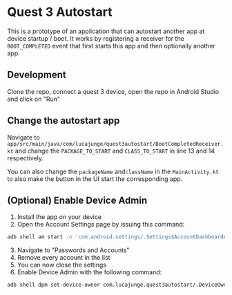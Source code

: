 # Quest 3 Autostart

This is a prototype of an application that can autostart another app at device startup / boot.
It works by registering a receiver for the `BOOT_COMPLETED` event that first starts this app and then optionally another app.

## Development

Clone the repo, connect a quest 3 device, open the repo in Android Studio and click on "Run"

## Change the autostart app

Navigate to `app/src/main/java/com/lucajunge/quest3autostart/BootCompletedReceiver.kt` and change the `PACKAGE_TO_START` and `CLASS_TO_START` in line 13 and 14 respectively.

You can also change the `packageName` and`className` in the `MainActivity.kt` to also make the button in the UI start the corresponding app.

## (Optional) Enable Device Admin

1. Install the app on your device
2. Open the Account Settings page by issuing this command:

```bash
adb shell am start -n 'com.android.settings/.Settings$AccountDashboardActivity'
```

3. Navigate to "Passwords and Accounts"
4. Remove every account in the list
5. You can now close the settings
6. Enable Device Admin with the following command:

```bash
adb shell dpm set-device-owner com.lucajunge.quest3autostart/.DeviceOwnerReceiver
```

